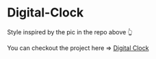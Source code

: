 # Digital-Clock

Style inspired by the pic in the repo above 👆

You can checkout the project here => [Digital Clock](https://digital-clk.glitch.me/)